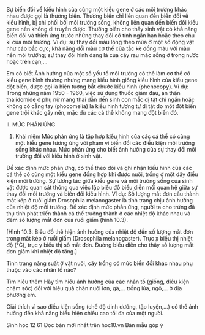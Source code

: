 Sự biến đổi về kiểu hình của cùng một kiểu gene ở các môi trường khác nhau được gọi là thường biến. Thường biến chỉ liên quan đến biến đổi về kiểu hình, bị chi phối bởi môi trường sống, không liên quan đến biến đổi kiểu gene nên không di truyền được. Thường biến cho thấy sinh vật có khả năng biến đổi và thích ứng trước những thay đổi có tính ngắn hạn hoặc theo chu kì của môi trường. Ví dụ: sự thay đổi màu lông theo mùa ở một số động vật như cáo bắc cực; khả năng đổi màu cơ thể của tắc kè đồng màu với màu nền môi trường; sự thay đổi hình dạng lá của cây rau mác sống ở trong nước hoặc trên cạn,...

Em có biết
Ảnh hưởng của một số yếu tố môi trường có thể làm cơ thể có kiểu gene bình thường nhưng mang kiểu hình giống kiểu hình của kiểu gene đột biến, được gọi là hiện tượng bắt chước kiểu hình (phenocopy). Ví dụ: Trong những năm 1950 - 1960, việc sử dụng thuốc giảm đau, an thần thalidomide ở phụ nữ mang thai dẫn đến sinh con mắc dị tật chi ngắn hoặc không có cẳng tay (phocomelia) là kiểu hình tương tự dị tật do một đột biến gene trội khác gây nên, mặc dù các cá thể không mang đột biến đó.

II. MỨC PHẢN ỨNG

1. Khái niệm
Mức phản ứng là tập hợp kiểu hình của các cá thể có cùng một kiểu gene tương ứng với phạm vi biến đổi các điều kiện môi trường sống khác nhau. Mức phản ứng cho biết ảnh hưởng của sự thay đổi môi trường đối với kiểu hình ở sinh vật.

Để xác định mức phản ứng, có thể theo dõi và ghi nhận kiểu hình của các cá thể có cùng một kiểu gene đồng hợp khi được nuôi, trồng ở một dãy điều kiện môi trường. Sự tương tác giữa kiểu gene và môi trường sống của sinh vật được quan sát thông qua việc lập biểu đồ biểu diễn mối quan hệ giữa sự thay đổi môi trường và biến đổi kiểu hình. Ví dụ: Số lượng mắt đơn cấu thành mắt kép ở ruồi giấm Drosophila melanogaster là tính trạng chịu ảnh hưởng của nhiệt độ môi trường. Để xác định mức phản ứng, người ta cho trứng đã thụ tinh phát triển thành cá thể trưởng thành ở các nhiệt độ khác nhau và đếm số lượng mắt đơn của ruồi giấm (hình 10.3).

[Hình 10.3: Biểu đồ thể hiện ảnh hưởng của nhiệt độ đến số lượng mắt đơn trong mắt kép ở ruồi giấm (Drosophila melanogaster). Trục x biểu thị nhiệt độ (°C), trục y biểu thị số mắt đơn. Đường biểu diễn cho thấy số lượng mắt đơn giảm khi nhiệt độ tăng.]

Tình trạng năng suất ở vật nuôi, cây trồng có mức biến đổi khác nhau phụ thuộc vào các nhân tố nào?

Tìm hiểu thêm
Hãy tìm hiểu ảnh hưởng của các nhân tố (giống, điều kiện chăm sóc) đối với hiệu quả chăn nuôi lợn, gà,... trồng lúa, ngô,... ở địa phương em.

Giải thích vì sao điều kiện sống (chế độ dinh dưỡng, tập luyện,...) có thể ảnh hưởng đến khả năng biểu hiện chiều cao tối đa của một người.


Sinh học 12 61
Đọc bản mới nhất trên hoc10.vn
Bản mẫu góp ý